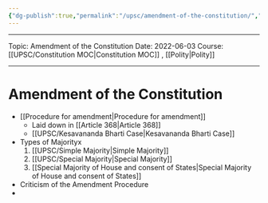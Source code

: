 ```yaml
---
{"dg-publish":true,"permalink":"/upsc/amendment-of-the-constitution/","dgHomeLink":true,"dgPassFrontmatter":false}
---
```


----
Topic: Amendment of the Constitution
Date: 2022-06-03
Course: [[UPSC/Constitution MOC|Constitution MOC]] , [[Polity|Polity]] 

----


# Amendment of the Constitution

- [[Procedure for amendment|Procedure for amendment]]
	- Laid down in [[Article 368|Article 368]]
	- [[UPSC/Kesavananda Bharti Case|Kesavananda Bharti Case]] 
- Types of Majorityx
	1. [[UPSC/Simple Majority|Simple Majority]]
	2. [[UPSC/Special Majority|Special Majority]]
	3. [[Special Majority of House and consent of States|Special Majority of House and consent of States]]
- Criticism of the Amendment Procedure
- 